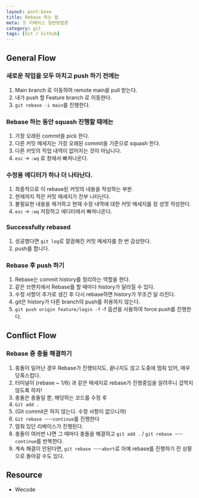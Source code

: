 ```yaml
---
layout: post-base
title: Rebase 하는 법
meta: 깃 리베이스 일반방법론
category: git
tags: [Git / Github]
---
```


## General Flow

### 새로운 작업을 모두 마치고 push 하기 전에는

1. Main branch 로 이동하여 remote main을 pull 받는다.
2. 내가 push 할 Feature branch 로 이동한다.
3. `git rebase -i main`를 진행한다.

### Rebase 하는 동안 squash 진행할 때에는

1. 가장 오래된 commit을 pick 한다.
2. 다른 커밋 메세지는 가장 오래된 commit을 기준으로 squash 한다.
3. 다른 커밋의 작업 내역이 없어지는 것이 아닙니다.
4. `esc` -> `:wq` 로 창에서 빠져나온다.

### 수정용 에디터가 하나 더 나타난다.

1. 최종적으로 이 rebase된 커밋의 내용을 작성하는 부분.
2. 현재까지 적은 커밋 메세지가 전부 나타난다.
3. 불필요한 내용을 제거하고 현재 수정 내역에 대한 커밋 메세지를 정
성껏 작성한다.
4. `esc` -> `:wq` 저장하고 에디터에서 빠져나온다.

### Successfully rebased

1. 성공했다면 `git log`로 깔끔해진 커밋 메세지를 한 번 감상한다.
2. push를 합니다.

### Rebase 후 push 하기

1. Rebase는 commit history를 정리하는 역할을 한다.
2. 같은 브랜치에서 Rebase를 할 때마다 history가 달라질 수 있다.
3. 수정 사항이 추가로 생긴 후 다시 rebase하면 history가 무조건 달
라진다.
4. git은 history가 다른 branch의 push를 허용하지 않는다.
5. `git push origin feature/login -f` -f 옵션을 사용하여 force
push를 진행한다.

## Conflict Flow

### Rebase 중 충돌 해결하기

1. 충돌이 일어난 경우 Rebase가 진행되지도, 끝나지도 않고 도중에
멈춰 있어, 매우 당혹스럽다.
2. 터미널이 (rebase ~ 1/6) 과 같은 메세지로 rebase가 진행중임을
알려주니 겁먹지 않도록 하자!
3. 충돌은 충돌일 뿐, 해당하는 코드를 수정 후
4. `Git add .`
5. (Git commit은 하지 않는다. 수정 사항이 없으니까)
6. `Git rebase ㅡㅡcontinue`를 진행한다
7. 멈춰 있던 리베이스가 진행된다.
8. 충돌이 여러번 나면 그 때마다 충돌을 해결하고 `git add .` / `git rebase ㅡㅡcontinue`를 반복한다.
9. 계속 해결이 안된다면, `git rebase ㅡㅡabort`로 아예 rebase를
진행하기 전 상황으로 돌아갈 수도 있다.

## Resource

* Wecode
